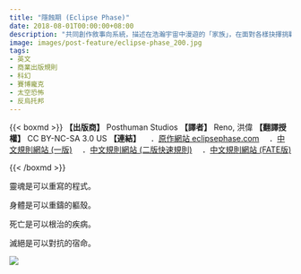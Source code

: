```yaml
---
title: "隱蝕期 (Eclipse Phase)"
date: 2018-08-01T00:00:00+08:00
description: "共同創作敘事向系統，描述在浩瀚宇宙中漫遊的「家族」，在面對各樣抉擇挑戰時，是否仍能貫徹心中的原則？"
image: images/post-feature/eclipse-phase_200.jpg
tags: 
- 英文
- 商業出版規則
- 科幻
- 賽博龐克
- 太空恐怖
- 反烏托邦
---
```

{{< boxmd >}}
**【出版商】** Posthuman Studios
**【譯者】** Reno, 洪偉
**【翻譯授權】** CC BY-NC-SA 3.0 US
**【連結】**
　．[原作網站 eclipsephase.com](https://eclipsephase.com/)
　．[中文規則網站 (一版)](https://sites.google.com/site/eclipsephasezh/)
　．[中文規則網站 (二版快速規則)](https://sites.google.com/view/eclipse-phase2/%E9%A6%96%E9%A0%81)
　．[中文規則網站 (FATE版)](https://hackmd.io/@weihung/HJpOgVx_Q/https%3A%2F%2Fhackmd.io%2FnPoELfxmTZmOrsXX73OCow%23?type=book)

{{< /boxmd >}}

靈魂是可以重寫的程式。

身體是可以重鑄的軀殼。

死亡是可以根治的疾病。

滅絕是可以對抗的宿命。

<img src='https://sites.google.com/site/eclipsephasezh/_/rsrc/1467886679117/home/logo.png'>